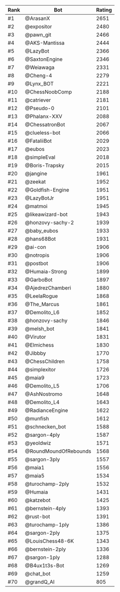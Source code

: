 Rank|Bot|Rating
---|---|---
#1|@ArasanX|2651
#2|@expositor|2480
#3|@pawn_git|2466
#4|@AKS-Mantissa|2444
#5|@LazyBot|2366
#6|@SaxtonEngine|2346
#7|@Weiawaga|2331
#8|@Cheng-4|2279
#9|@Lynx_BOT|2221
#10|@ChessNoobComp|2188
#11|@catriever|2181
#12|@Pseudo-0|2101
#13|@Phalanx-XXV|2088
#14|@ChessatronBot|2067
#15|@clueless-bot|2066
#16|@FataliiBot|2029
#17|@eubos|2023
#18|@simpleEval|2018
#19|@Boris-Trapsky|2015
#20|@jangine|1961
#21|@zeekat|1952
#22|@Goldfish-Engine|1951
#23|@LazyBotJr|1951
#24|@matmoi|1945
#25|@likeawizard-bot|1943
#26|@honzovy-sachy-2|1939
#27|@baby_eubos|1933
#28|@hans68Bot|1931
#29|@ai-con|1906
#30|@notropis|1906
#31|@postbot|1906
#32|@Humaia-Strong|1899
#33|@GarboBot|1897
#34|@AjedrezChamberi|1880
#35|@LeelaRogue|1868
#36|@The_Marcus|1861
#37|@Demolito_L6|1852
#38|@honzovy-sachy|1846
#39|@melsh_bot|1841
#40|@Virutor|1831
#41|@Elmichess|1830
#42|@Jibbby|1770
#43|@ChessChildren|1758
#44|@simplexitor|1726
#45|@maia9|1723
#46|@Demolito_L5|1706
#47|@AshNostromo|1648
#48|@Demolito_L4|1643
#49|@RadianceEngine|1622
#50|@munfish|1612
#51|@schnecken_bot|1588
#52|@sargon-4ply|1587
#53|@yeoldwiz|1571
#54|@RoundMoundOfRebounds|1568
#55|@sargon-3ply|1557
#56|@maia1|1556
#57|@maia5|1534
#58|@turochamp-2ply|1532
#59|@Humaia|1431
#60|@katzebot|1425
#61|@bernstein-4ply|1393
#62|@rust-bot|1391
#63|@turochamp-1ply|1386
#64|@sargon-2ply|1375
#65|@LouisChess48-6K|1343
#66|@bernstein-2ply|1336
#67|@sargon-1ply|1288
#68|@B4ux1t3s-Bot|1269
#69|@chat_bot|1259
#70|@grandQ_AI|805
